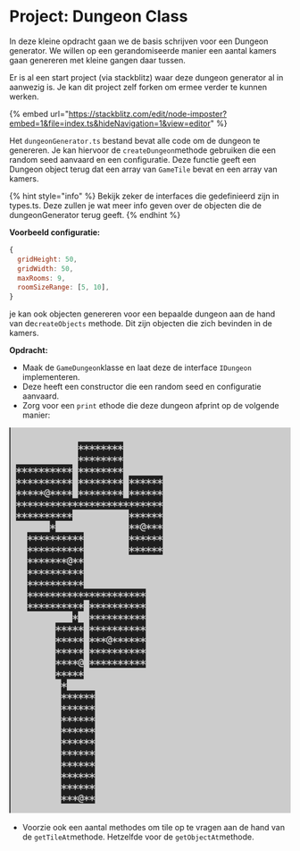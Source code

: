 # Project: Dungeon Class

In deze kleine opdracht gaan we de basis schrijven voor een Dungeon generator. We willen op een gerandomiseerde manier een aantal kamers gaan genereren met kleine gangen daar tussen.&#x20;

Er is al een start project (via stackblitz) waar deze dungeon generator al in aanwezig is. Je kan dit project zelf forken om ermee verder te kunnen werken.

{% embed url="https://stackblitz.com/edit/node-imposter?embed=1&file=index.ts&hideNavigation=1&view=editor" %}



Het `dungeonGenerator.ts` bestand bevat alle code om de dungeon te genereren. Je kan hiervoor de `createDungeon`methode gebruiken die een random seed aanvaard en een configuratie. Deze functie geeft een Dungeon object terug dat een array van `GameTile` bevat en een array van kamers.&#x20;

{% hint style="info" %}
Bekijk zeker de interfaces die gedefinieerd zijn in types.ts. Deze zullen je wat meer info geven over de objecten die de dungeonGenerator terug geeft.
{% endhint %}

**Voorbeeld configuratie:**

```javascript
{
  gridHeight: 50,
  gridWidth: 50,
  maxRooms: 9,
  roomSizeRange: [5, 10],
}
```

je kan ook objecten genereren voor een bepaalde dungeon aan de hand van de`createObjects` methode. Dit zijn objecten die zich bevinden in de kamers.

**Opdracht:**

* Maak de `GameDungeon`klasse en laat deze de interface `IDungeon` implementeren.
* Deze heeft een constructor die een random seed en configuratie aanvaard.
* Zorg voor een `print` ethode die deze dungeon afprint op de volgende manier:&#x20;

![](<../.gitbook/assets/Screenshot 2021-09-24 at 20.55.05.png>)

* &#x20;Voorzie ook een aantal methodes om tile op te vragen aan de hand van de `getTileAt`methode. Hetzelfde voor de `getObjectAt`methode.
